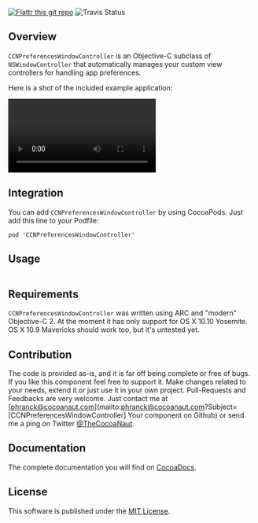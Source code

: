 [![Flattr this git repo](http://api.flattr.com/button/flattr-badge-large.png)](https://flattr.com/submit/auto?user_id=phranck&url=https://github.com/phranck/CCNPreferencesWindowController&title=CCNPreferencesWindowController&tags=github&category=software)
![Travis Status](https://travis-ci.org/phranck/CCNPreferencesWindowController.png?branch=master)



## Overview

`CCNPreferencesWindowController` is an Objective-C subclass of `NSWindowController` that automatically manages your custom view controllers for handling app preferences. 

Here is a shot of the included example application:

![CCNPreferencesWindowController Example Application](https://dl.dropbox.com/u/34133216/WebImages/Github/CCNPreferencesWindowController.mov)


## Integration

You can add `CCNPreferencesWindowController` by using CocoaPods. Just add this line to your Podfile:

```
pod 'CCNPreferencesWindowController'
```


## Usage


```Objective-C
```


## Requirements

`CCNPreferencesWindowController` was written using ARC and "modern" Objective-C 2. At the moment it has only support for OS X 10.10 Yosemite. OS X 10.9 Mavericks should work too, but it's untested yet.


## Contribution

The code is provided as-is, and it is far off being complete or free of bugs. If you like this component feel free to support it. Make changes related to your needs, extend it or just use it in your own project. Pull-Requests and Feedbacks are very welcome. Just contact me at [phranck@cocoanaut.com](mailto:phranck@cocoanaut.com?Subject=[CCNPreferencesWindowController] Your component on Github) or send me a ping on Twitter [@TheCocoaNaut](http://twitter.com/TheCocoaNaut). 


## Documentation
The complete documentation you will find on [CocoaDocs](http://cocoadocs.org/docsets/CCNPreferencesWindowController/).


## License
This software is published under the [MIT License](http://cocoanaut.mit-license.org).
